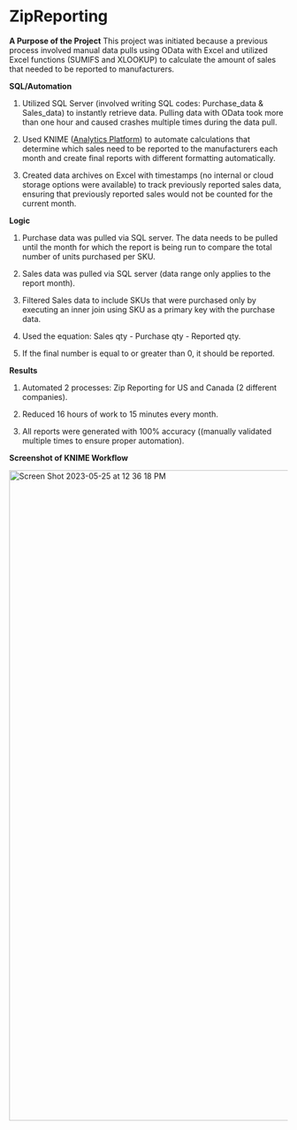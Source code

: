 # ZipReporting

**A Purpose of the Project**
This project was initiated because a previous process involved manual data pulls using OData with Excel and utilized Excel functions (SUMIFS and XLOOKUP) to calculate the amount of sales that needed to be reported to manufacturers.

**SQL/Automation**
1. Utilized SQL Server (involved writing SQL codes: Purchase_data & Sales_data) to instantly retrieve data. Pulling data with OData took more than one hour and caused crashes multiple times during the data pull.

2. Used KNIME (<a href="https://www.knime.com/software-overview">Analytics Platform</a>) to automate calculations that determine which sales need to be reported to the manufacturers each month and create final reports with different formatting automatically. 

3. Created data archives on Excel with timestamps (no internal or cloud storage options were available) to track previously reported sales data, ensuring that previously reported sales would not be counted for the current month.

**Logic** 
1. Purchase data was pulled via SQL server. The data needs to be pulled until the month for which the report is being run to compare the total number of units purchased per SKU.

2. Sales data was pulled via SQL server (data range only applies to the report month).

3. Filtered Sales data to include SKUs that were purchased only by executing an inner join using SKU as a primary key with the purchase data.

4. Used the equation: Sales qty - Purchase qty - Reported qty.

5. If the final number is equal to or greater than 0, it should be reported.

**Results**

1. Automated 2 processes: Zip Reporting for US and Canada (2 different companies).

2. Reduced 16 hours of work to 15 minutes every month. 

3. All reports were generated with 100% accuracy ((manually validated multiple times to ensure proper automation). 

**Screenshot of KNIME Workflow**

<img width="1176" alt="Screen Shot 2023-05-25 at 12 36 18 PM" src="https://github.com/junghanan/ZipReporting/assets/73127589/a06950bd-52b1-4767-bd28-e174784a6ceb">
